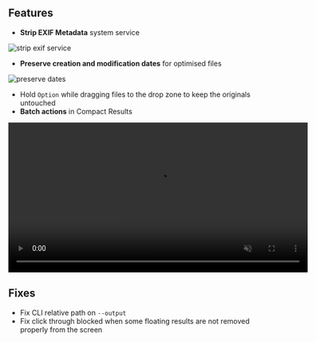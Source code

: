 ## Features

- **Strip EXIF Metadata** system service

![strip exif service](https://files.lowtechguys.com/strip-exif-service.png)

- **Preserve creation and modification dates** for optimised files

![preserve dates](https://files.lowtechguys.com/preserve-dates-setting.png)

- Hold `Option` while dragging files to the drop zone to keep the originals untouched
- **Batch actions** in Compact Results

<video autoplay controls loop muted playsinline disablepictureinpicture width=600>
    <source src="https://files.lowtechguys.com/batch-actions-select-clop-h265.mp4" type="video/mp4; codecs=hvc1">
    <source src="https://files.lowtechguys.com/batch-actions-select-clop-h264.mp4" type="video/mp4">
</video>


## Fixes

- Fix CLI relative path on `--output`
- Fix click through blocked when some floating results are not removed properly from the screen
